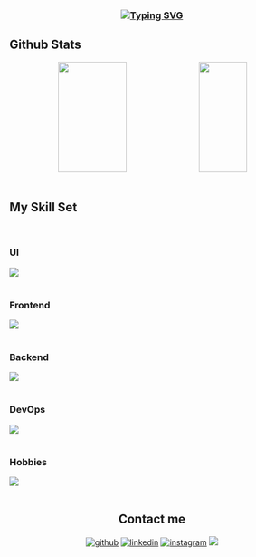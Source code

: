 ### <div align="center">[![Typing SVG](https://readme-typing-svg.herokuapp.com?font=Fira+Code&duration=2000&pause=1000&color=FFFFFF&center=true&multiline=true&width=435&height=70&lines=Hello+World!+I'm+Luiz+Coelho;I+am+a+Frontend+Developer)](https://git.io/typing-svg)</div>

## Github Stats

<div align="center">  
<img width="49%" height="195px" src="https://github-readme-stats.vercel.app/api?username=haghalaz&show_icons=true&count_private=true&hide_border=true&title_color=00bfbf&icon_color=eb6f92&text_color=c9d1d9&bg_color=0d1117" /> 
<img width="41%" height="195px" src="https://github-readme-stats.vercel.app/api/top-langs/?username=haghalaz&layout=compact&hide_border=true&title_color=00bfbf&text_color=00bfbf&bg_color=0d1117" />
</div>
<br/>

## My Skill Set

<br/>

### UI

<img src="https://skillicons.dev/icons?i=ae,ai,ps,figma,blender" />
<br/>
<br/>

### Frontend

<img src="https://skillicons.dev/icons?i=html,css,js,php,bootstrap,materialui,tailwind,react&perline=5" />
<br/>
<br/>

### Backend

<img src="https://skillicons.dev/icons?i=js,nodejs,express,postgres,mysql" />
<br/>
<br/>

### DevOps

<img src="https://skillicons.dev/icons?i=git,github,docker,postman" />
<br/>
<br/>

### Hobbies

<img src="https://skillicons.dev/icons?i=gamemakerstudio,godot" />
<br/>
<br/>

<div align="center">

## Contact me

<a href="https://github.com/haghalaz" target="_blank">
<img src=https://img.shields.io/badge/github-%2324292e.svg?&style=for-the-badge&logo=github&logoColor=white alt=github style="margin-bottom: 5px;" /></a>
<a href="https://linkedin.com/in/haghalaz" target="_blank">
<img src=https://img.shields.io/badge/linkedin-%231E77B5.svg?&style=for-the-badge&logo=linkedin&logoColor=white alt=linkedin style="margin-bottom: 5px;" /></a>
<a href="https://instagram.com/luiz_neto_coelho_" target="_blank"><img src=https://img.shields.io/badge/instagram-%23000000.svg?&style=for-the-badge&logo=instagram&logoColor=white alt=instagram style="margin-bottom: 5px;" /></a>

<img src="https://komarev.com/ghpvc/?username=haghalaz&&style=flat-square"/>

</div>
